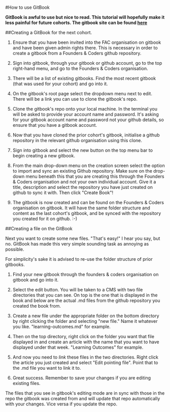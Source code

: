 #How to use GitBook


**GitBook is awful to use but nice to read. This tutorial will hopefully make it less painful for future cohorts. The gitbook site can be found [here](https://www.gitbook.com/)**

##Creating a GitBook for the next cohort.

1) Ensure that you have been invited into the FAC organisation on gitbook and have been given admin rights there. This is necessary in order to create a gitbook from a Founders & Coders github repository.

2) Sign into gitbook, through your gitbook or github account, go to the top right-hand menu, and go to the Founders & Coders organisation.

3) There will be a list of existing gitbooks. Find the most recent gitbook (that was used for your cohort) and go into it.

4) On the gitbook's root page select the dropdown menu next to edit. There will be a link you can use to clone the gitbook's repo.

5) Clone the gitbook's repo onto your local machine. In the terminal you will be asked to provide your account name and password. It's asking for your gitbook account name and password not your github details, so ensure that you have a gitbook account.  

4) Now that you have cloned the prior cohort's gitbook, initialise a github repository in the relevant github organisation using this clone.

5) Sign into gitbook and select the new button on the top menu bar to begin creating a new gitbook.

6) From the main drop-down menu on the creation screen select the option to import and sync an existing Github repository. Make sure on the drop-down menu beneath this that you are creating this through the Founders & Coders organisation and not your own individual account. Give it a title, description and select the repository you have just created on github to sync it with. Then click "Create Book"!

7) The gitbook is now created and can be found on the Founders & Coders organisation on gitbook. It will have the same folder structure and content as the last cohort's gitbook, and be synced with the repository you created for it on github. :-)

##Creating a file on the GitBook

Next you want to create some new files. "That's easy!" I hear you say, but no. GitBook has made this very simple sounding task as annoying as possible.

For simplicity's sake it is advised to re-use the folder structure of prior gitbooks.

1) Find your new gitbook through the founders & coders organisation on gitbook and go into it.

1) Select the edit button. You will be taken to a CMS with two file directories that you can see. On top is the one that is displayed in the book and below are the actual .md files from the github repository you created the book from.

2) Create a new file under the appropriate folder on the bottom directory by right clicking the folder and selecting "new file." Name it whatever you like. "learning-outcomes.md" for example.

3) Then on the top directory, right click on the folder you want that file displayed in and create an article with the name that you want to have displayed under that week. "Learning Outcomes" for example.

4) And now you need to *link* these files in the two directories. Right click the article you just created and select "Edit pointing file". Point that to the .md file you want to link it to.

5) Great success. Remember to save your changes if you are editing existing files.

The files that you see in gitbook's editing mode are in sync with those in the repo the gitbook was created from and will update that repo automatically with your changes. Vice versa if you update the repo.
